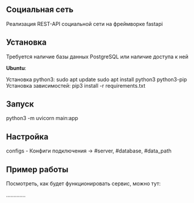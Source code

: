<h2>Социальная сеть</h2>

Реализация REST-API социальной сети на фреймворке fastapi

<h2>Установка</h2>
Требуется наличие базы данных PostgreSQL или наличие доступа к ней

<b>Ubuntu</b>:

Установка python3:
sudo apt update
sudo apt install python3 python3-pip
Установка зависимостей:
pip3 install -r requirements.txt

<h2>Запуск</h2>

python3 -m uvicorn main:app

<h2>Настройка</h2>

configs - Конфиги подключения -> #server, #database, #data_path


<h2>Пример работы</h2>

Посмотреть, как будет функционировать сервис, можно тут:

.............
